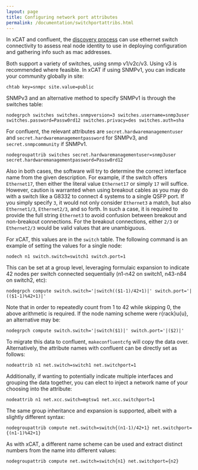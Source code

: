 ```yaml
---
layout: page
title: Configuring network port attributes
permalink: /documentation/switchportattribs.html
---
```


In xCAT and confluent, the [discovery process]({{site.baseurl}}/documentation/confluentdisco.html) can use ethernet switch connectivity to assess real node identity to use in deploying configuration and gathering info such as mac addresses.

Both support a variety of switches, using snmp v1/v2c/v3.  Using v3 is recommended where feasible.  In xCAT if using SNMPv1, you can indicate your community globally in site:
```xcat
chtab key=snmpc site.value=public
```

SNMPv3 and an alternative method to specify SNMPv1 is through the switches table:

```xcat
nodegrpch switches switches.snmpversion=3 switches.username=snmp3user switches.password=Passw0rd12 switches.privacy=des switches.auth=sha
```

For confluent, the relevant attributes are `secret.hardwaremanagementuser` and `secret.hardwaremanagementpassword` for SNMPv3, and `secret.snmpcommunity` if SNMPv1.

```confluent
nodegroupattrib switches secret.hardwaremanagementuser=snmp3user secret.hardwaremanagementpassword=Passw0rd12
```



Also in both cases, the software will try to determine the correct interface name from the given description.  For example, if the switch offers `Ethernet17`, then either the literal value `Ethernet17` or simply `17` will suffice.  However, caution is warranted when using breakout cables as you may do with a switch like a G8332 to connect 4 systems to a single QSFP port.  If you simply specify `3`, it would not only consider `Ethernet3` a match, but also `Ethernet1/3`, `Ethernet2/3`, and so forth.  In such a case, it is required to provide the full string `Ethernet3` to avoid confusion between breakout and non-breakout connections.  For the breakout connections, either `2/3` or `Ethernet2/3` would be valid values that are unambiguous.


For xCAT, this values are in the `switch` table.  The following command is an example of setting the values for a single node:

```xcat
nodech n1 switch.switch=switch1 switch.port=1
```

This can be set at a group level, leveraging formulaic expansion to indicate 42 nodes per switch connected sequentially (n1-n42 on switch1, n43-n84 on switch2, etc):

```xcat
nodegrpch compute switch.switch='|switch(($1-1)/42+1)|' switch.port='|(($1-1)%42+1)|'
```

Note that in order to repeatedly count from 1 to 42 while skipping 0, the above arithmetic is required.  If the node naming scheme were r{rack}u{u}, an alternative may be:

```xcat
nodegrpch compute switch.switch='|switch($1)|' switch.port='|($2)|'
```

To migrate this data to confluent, `makeconfluentcfg` will copy the data over.  Alternatively, the attribute names with confluent can be directly set as follows:

```confluent
nodeattrib n1 net.switch=switch1 net.switchport=1
```

Additionally, if wanting to potentially indicate multiple interfaces and grouping the data together, you can elect to inject a network name of your choosing into the attribute:

```confluent
nodeattrib n1 net.xcc.switch=mgtsw1 net.xcc.switchport=1
```

The same group inheritance and expansion is supported, albeit with a slightly different syntax:

```confluent
nodegroupattrib compute net.switch=switch{(n1-1)/42+1} net.switchport={(n1-1)%42+1}
```

As with xCAT, a different name scheme can be used and extract distinct numbers from the name into different values:

```confluent
nodegroupattrib compute net.switch=switch{n1} net.switchport={n2}
```
